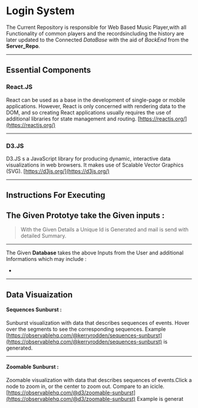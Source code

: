 # Login System
The Current Repository is responsible for Web Based Music Player,with all Functionality of common players and the recordsincluding the history are later updated to the Connected *DataBase* with the aid of *BackEnd* from the **Server_Repo**.

---
## Essential Components
### React.JS
React can be used as a base in the development of single-page or mobile applications. However, React is only concerned with rendering data to the DOM, and so creating React applications usually requires the use of additional libraries for state management and routing. [https://reactjs.org/](https://reactjs.org/)

---
### D3.JS
D3.JS s a JavaScript library for producing dynamic, interactive data visualizations in web browsers. It makes use of Scalable Vector Graphics (SVG). [https://d3js.org/](https://d3js.org/)

---
## Instructions For Executing
The Given **Prototye** take the Given inputs :
- 
> With the Given Details a Unique Id is Generated and mail is send with detailed Summary.

---
The Given **Database**  takes the above Inputs from the User and additional Informations which may include :

- 

---
## Data Visuaization
#### Sequences Sunburst :
Sunburst visualization with data that describes sequences of events. Hover over the segments to see the corresponding sequences. Example [https://observablehq.com/@kerryrodden/sequences-sunburst](https://observablehq.com/@kerryrodden/sequences-sunburst) is generated.

---
#### Zoomable Sunburst :
Zoomable visualization with data that describes sequences of events.Click a node to zoom in, or the center to zoom out. Compare to an icicle.  [https://observablehq.com/@d3/zoomable-sunburst](https://observablehq.com/@d3/zoomable-sunburst) Example is generat